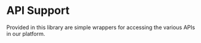 # API Support

Provided in this library are simple wrappers for accessing the various APIs in our platform.
